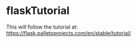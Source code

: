 # flaskTutorial

This will follow the tutorial at:
https://flask.palletsprojects.com/en/stable/tutorial/